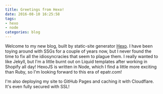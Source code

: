 ```yaml
---
title: Greetings from Hexo!
date: 2016-08-10 16:25:58
tags: 
- hexo
- node
categories: blog
---
```



Welcome to my new blog, built by static-site generator [Hexo](http://hexo.io). I have been toying around with SSGs for a couple of years now, but I never found the time to fix all the idiosyncracies that seem to plague them. I really wanted to like Jekyll, but I'm a little burnt out on Liquid templates after working in Shopify all day! HexoJS is written in Node, which I find a little more exciting than Ruby, so I'm looking forward to this era of epatr.com!

I'm also deploying my site to GitHub Pages and caching it with Cloudflare. It's even fully secured with SSL! 